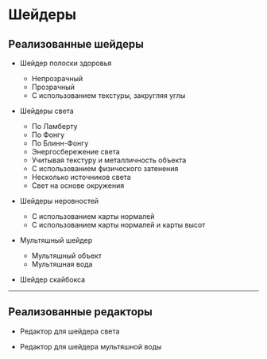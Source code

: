 # Шейдеры

## Реализованные шейдеры

* Шейдер полоски здоровья
  * Непрозрачный
  * Прозрачный
  * С использованием текстуры, закругляя углы

* Шейдеры света
  * По Ламберту
  * По Фонгу
  * По Блинн-Фонгу
  * Энергосбережение света
  * Учитывая текстуру и металличность объекта
  * С использованием физического затенения
  * Несколько источников света
  * Свет на основе окружения
  
* Шейдеры неровностей
  * С использованием карты нормалей
  * С использованием карты нормалей и карты высот
  
* Мультяшный шейдер
  * Мультяшный объект
  * Мультяшная вода
  
* Шейдер скайбокса

_______________________________________________________________________________________________________________

## Реализованные редакторы

* Редактор для шейдера света

* Редактор для шейдера мультяшной воды
